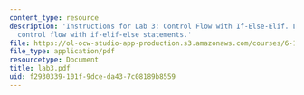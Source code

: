 ```yaml
---
content_type: resource
description: 'Instructions for Lab 3: Control Flow with If-Else-Elif. Lab 3 covered
  control flow with if-elif-else statements.'
file: https://ol-ocw-studio-app-production.s3.amazonaws.com/courses/6-189-a-gentle-introduction-to-programming-using-python-january-iap-2008/f2930339101f9dceda437c08189b8559_lab3.pdf
file_type: application/pdf
resourcetype: Document
title: lab3.pdf
uid: f2930339-101f-9dce-da43-7c08189b8559
---
```

